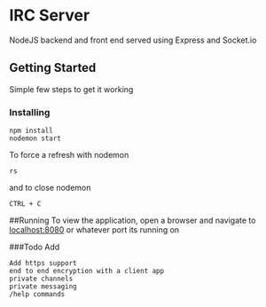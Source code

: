 # IRC Server

NodeJS backend and front end served using Express and Socket.io

## Getting Started

Simple few steps to get it working


### Installing

```
npm install
nodemon start
```

To force a refresh with nodemon

```
rs
```
and to close nodemon
```
CTRL + C
```

##Running
To view the application, open a browser and navigate to [localhost:8080](http://localhost:8080) or 
whatever port its running on

###Todo
Add
```
Add https support 
end to end encryption with a client app
private channels
private messaging
/help commands
```